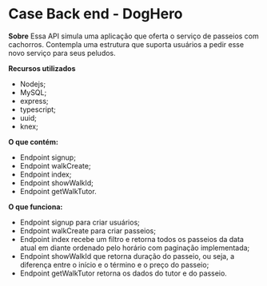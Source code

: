 # Case Back end - DogHero

**Sobre**
Essa API simula uma aplicação que oferta o serviço de passeios com cachorros. Contempla uma estrutura que suporta usuários a pedir esse novo serviço para seus peludos.

**Recursos utilizados**
- Nodejs;
- MySQL;
- express;
- typescript;
- uuid;
- knex;


**O que contém:**
- Endpoint signup;
- Endpoint walkCreate;
- Endpoint index;
- Endpoint showWalkId;
- Endpoint getWalkTutor.

**O que funciona:**
- Endpoint signup para criar usuários;
- Endpoint walkCreate para criar passeios;
- Endpoint index recebe um filtro e retorna todos os passeios da data atual em diante ordenado pelo horário com paginação implementada;
- Endpoint showWalkId que retorna duração do passeio, ou seja, a diferença entre o início e o término e o preço do passeio;
- Endpoint getWalkTutor retorna os dados do tutor e do passeio.

